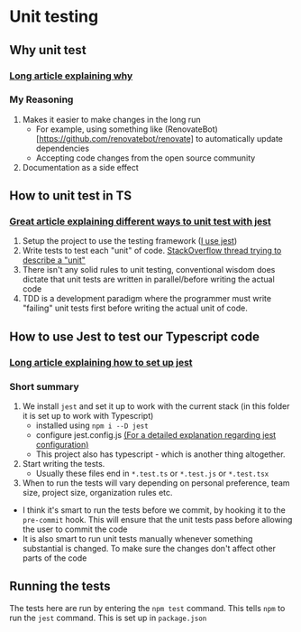 # Unit testing

## Why unit test

### [Long article explaining why](https://dzone.com/articles/top-8-benefits-of-unit-testing)

### My Reasoning
1. Makes it easier to make changes in the long run
   - For example, using something like (RenovateBot)[https://github.com/renovatebot/renovate] to automatically update dependencies
   - Accepting code changes from the open source community 
2. Documentation as a side effect

## How to unit test in TS

### [Great article explaining different ways to unit test with jest](http://zetcode.com/javascript/jest/)

1. Setup the project to use the testing framework ([I use jest](https://jestjs.io/))
2. Write tests to test each "unit" of code. [StackOverflow thread trying to describe a "unit"](https://stackoverflow.com/questions/1066572/what-should-a-unit-be-when-unit-testing)
3. There isn't any solid rules to unit testing, conventional wisdom does dictate that unit tests are written in parallel/before writing the actual code
4. TDD is a development paradigm where the programmer must write "failing" unit tests first before writing the actual unit of code.

## How to use Jest to test our Typescript code

### [Long article explaining how to set up jest](https://basarat.gitbook.io/typescript/intro-1/jest)

### Short summary

1. We install `jest` and set it up to work with the current stack (in this folder it is set up to work with Typescript)
   - installed using `npm i --D jest`
   - configure jest.config.js [(For a detailed explanation regarding jest configuration)](https://jestjs.io/docs/en/configuration.html)
   - This project also has typescript - which is another thing altogether.
2. Start writing the tests.
   - Usually these files end in `*.test.ts` or `*.test.js` or `*.test.tsx`
3. When to run the tests will vary depending on personal preference, team size, project size, organization rules etc.
  - I think it's smart to run the tests before we commit, by hooking it to the `pre-commit` hook. This will ensure that the unit tests pass before allowing the user to commit the code
  - It is also smart to run unit tests manually whenever something substantial is changed. To make sure the changes don't affect other parts of the code

## Running the tests

The tests here are run by entering the `npm test` command. This tells `npm` to run the `jest` command. This is set up in `package.json`

